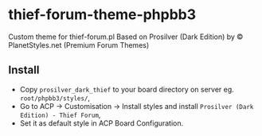 # thief-forum-theme-phpbb3
Custom theme for thief-forum.pl
Based on Prosilver (Dark Edition) by © PlanetStyles.net (Premium Forum Themes)

## Install

- Copy `prosilver_dark_thief` to your board directory on server eg. `root/phpbb3/styles/`,
- Go to ACP -> Customisation -> Install styles and install `Prosilver (Dark Edition) - Thief Forum`,
- Set it as default style in ACP Board Configuration.